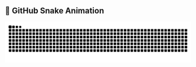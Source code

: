 ## 🐍 GitHub Snake Animation

<p align="center">
  <img src="https://raw.githubusercontent.com/tingchen1992/tingchen1992/output/snake.svg" alt="GitHub Snake Animation">
</p>
